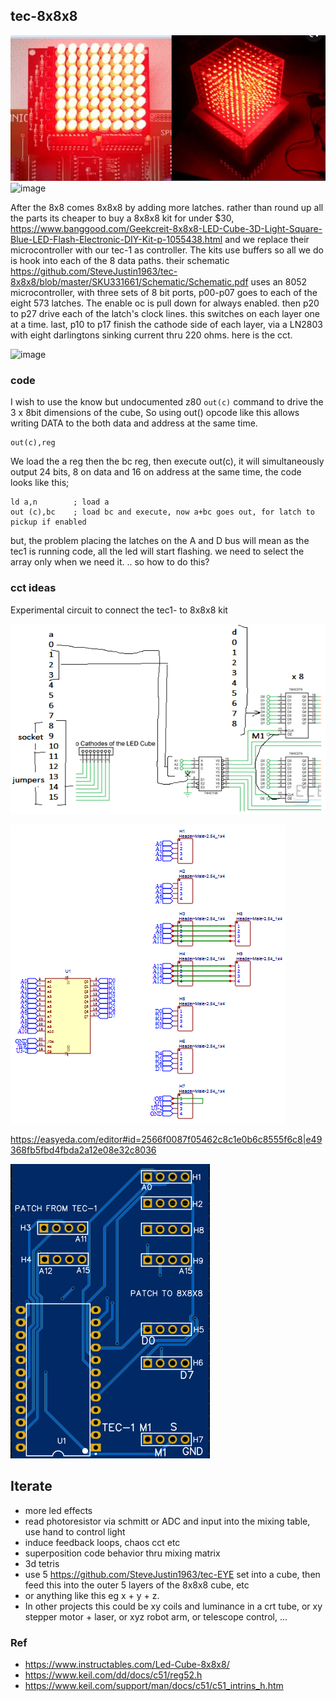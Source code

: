 ## tec-8x8x8

![](https://github.com/SteveJustin1963/tec-8x8x8/blob/master/pics/64-to-512.png)
![image](https://user-images.githubusercontent.com/58069246/192197176-98d637e0-66cb-463e-8f43-c5abc83ef2e8.png)



After the 8x8 comes 8x8x8 by adding more latches. rather than round up all the parts its cheaper to buy a 8x8x8 kit for under $30, https://www.banggood.com/Geekcreit-8x8x8-LED-Cube-3D-Light-Square-Blue-LED-Flash-Electronic-DIY-Kit-p-1055438.html and we replace their microcontroller with our tec-1 as controller. The kits use  buffers so all we do is hook into each of the 8 data paths. their schematic https://github.com/SteveJustin1963/tec-8x8x8/blob/master/SKU331661/Schematic/Schematic.pdf
uses an 8052 microcontroller, with three sets of 8 bit ports, p00-p07 goes to each of the eight 573 latches. The enable oc is pull down for always enabled.
then p20 to p27 drive each of the latch's clock lines. this switches on each layer one at a time. last, p10 to p17 finish the cathode side of each layer, via a LN2803 with eight darlingtons sinking current thru 220 ohms. here is the cct.

![image](https://user-images.githubusercontent.com/58069246/193485615-3e63ddc4-8e09-491d-a5ea-04f4ed1a5869.png)




### code
I wish to use the know but undocumented z80 `out(c)` command to drive the 3 x 8bit dimensions of the cube, So using out() opcode like this allows writing DATA to the both data and address at the same time. 

```
out(c),reg
```

We load the a reg then the bc reg, then execute out(c), it will simultaneously output 24 bits, 8 on data and 16 on address at the same time, the code looks like this;
```
ld a,n        ; load a
out (c),bc    ; load bc and execute, now a+bc goes out, for latch to pickup if enabled
```

but, the problem placing the latches on the A and D bus will mean as the tec1 is running code,  all the led will start flashing. we need to select the array only when we need it. .. so how to do this?

### cct ideas

Experimental circuit to connect the tec1- to 8x8x8 kit

![](https://github.com/SteveJustin1963/tec-8x8x8/blob/master/pics/wiring-1.png)

![](https://github.com/SteveJustin1963/tec-8x8x8/blob/master/pics/schem-1.png)



https://easyeda.com/editor#id=2566f0087f05462c8c1e0b6c8555f6c8|e49368fb5fbd4fbda2a12e08e32c8036

![](https://github.com/SteveJustin1963/tec-8x8x8/blob/master/pics/pcb.png)
 









 

## Iterate
- more led effects
- read photoresistor via schmitt or ADC and input into the mixing table, use hand to control light 
- induce feedback loops, chaos cct etc
- superposition code behavior thru mixing matrix
- 3d tetris
- use 5 https://github.com/SteveJustin1963/tec-EYE set into a cube, then feed this into the outer 5 layers of the 8x8x8 cube, etc
- or anything like this eg x + y + z. 
- In other projects this could be xy coils and luminance in a crt tube, or xy stepper motor + laser, or xyz robot arm, or telescope control, ...




 ### Ref

- https://www.instructables.com/Led-Cube-8x8x8/
- https://www.keil.com/dd/docs/c51/reg52.h
- https://www.keil.com/support/man/docs/c51/c51_intrins_h.htm





